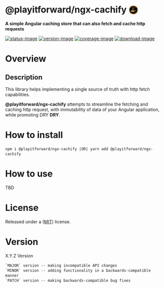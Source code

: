 # @playitforward/ngx-cachify <img style="margin-bottom: -6px" width="30" src="../../libs/agx-assets/src/lib/images/tech/playitforward-x250.png">

**A simple Angular caching store that can also fetch and cache http requests**

[![status-image]][status-link]
[![version-image]][version-link]
[![coverage-image]][coverage-link]
[![download-image]][download-link]

# Overview

## Description

This library helps implementing a single source of truth with http fetch capabilities.

**@playitforward/ngx-cachify** attempts to streamline the fetching and caching http request, with immutability of data of your Angular application, while promoting DRY **DRY**.

# How to install

    npm i @playitforward/ngx-cachify |OR| yarn add @playitforward/ngx-cachify

# How to use

TBD

# License

Released under a ([MIT](https://raw.githubusercontent.com/neekware/playitforward/main/LICENSE)) license.

# Version

X.Y.Z Version

    `MAJOR` version -- making incompatible API changes
    `MINOR` version -- adding functionality in a backwards-compatible manner
    `PATCH` version -- making backwards-compatible bug fixes

[status-image]: https://github.com/neekware/playitforward/actions/workflows/ci.yml/badge.svg
[status-link]: https://github.com/neekware/playitforward/actions/workflows/ci.yml
[version-image]: https://img.shields.io/npm/v/@playitforward/ngx-cachify.svg
[version-link]: https://www.npmjs.com/package/@playitforward/ngx-cachify
[coverage-image]: https://coveralls.io/repos/neekware/playitforward/badge.svg
[coverage-link]: https://coveralls.io/r/neekware/playitforward
[download-image]: https://img.shields.io/npm/dm/@playitforward/ngx-cachify.svg
[download-link]: https://www.npmjs.com/package/@playitforward/ngx-cachify
